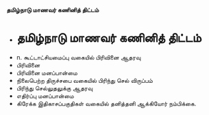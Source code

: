 **தமிழ்நாடு மாணவர் கணினித் திட்டம்**
- # தமிழ்நாடு மாணவர் கணினித் திட்டம்
- n. கூட்டாட்சியமைப்பு வகையில் பிரிவினை ஆதரவு
- பிரிவினை
- பிரிவினை மனப்பான்மை
- நிலைபெற்ற திருச்சபை வகையில் பிரிந்து செல் விருப்பம்
- பிரிந்து செல்லுதலுக்கு ஆதரவு
- எதிர்ப்பு மனப்பான்மை
- கிரேக்க இதிகாசப்பகுதிகள் வகையில் தனித்தனி ஆக்கியோர் நம்பிக்கை.

